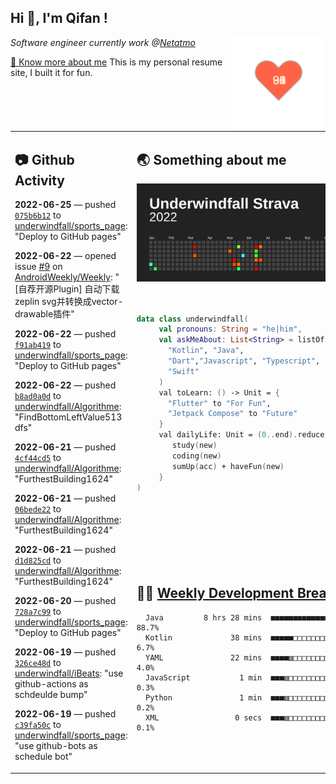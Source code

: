 <h2> Hi 👋, I'm Qifan ! </h2>
<a href="https://github.com/underwindfall/iBeats"><img align="right" width="150px" src="https://raw.githubusercontent.com/underwindfall/iBeats/main/files/heart.svg"/></a>
<p><em>Software engineer currently work @<a href="https://www.netatmo.com">Netatmo</a></em></p>
<p><a href="https://qifanyang.com/resume" target="_blank"> 🔭 Know more about me</a> This is my personal resume site, I built it for fun.</p>
<table><tr><td valign="top" rowspan="2">

 ## 📷 Github Activity
 <!-- githubActivity starts -->
  **2022-06-25** — pushed [`075b6b12`](https://github.com/underwindfall/sports_page/commit/075b6b121be7c6b1e3113884bab8fed953ee7e45) to [underwindfall/sports_page](https://api.github.com/repos/underwindfall/sports_page): "Deploy to GitHub pages"

  **2022-06-22** — opened issue [#9](https://api.github.com/repos/AndroidWeekly/Weekly/issues/9) on [AndroidWeekly/Weekly](https://api.github.com/repos/AndroidWeekly/Weekly): "[自荐开源Plugin] 自动下载zeplin svg并转换成vector-drawable插件"

  **2022-06-22** — pushed [`f91ab419`](https://github.com/underwindfall/sports_page/commit/f91ab419c00224590bc9a57be6f9409c116a76bc) to [underwindfall/sports_page](https://api.github.com/repos/underwindfall/sports_page): "Deploy to GitHub pages"

  **2022-06-22** — pushed [`b8ad0a0d`](https://github.com/underwindfall/Algorithme/commit/b8ad0a0d0a90cc3463e2357327c9eb869762fbe9) to [underwindfall/Algorithme](https://api.github.com/repos/underwindfall/Algorithme): "FindBottomLeftValue513 dfs"

  **2022-06-21** — pushed [`4cf44cd5`](https://github.com/underwindfall/Algorithme/commit/4cf44cd50baf01f625dc1ef311060f25f46b3f4d) to [underwindfall/Algorithme](https://api.github.com/repos/underwindfall/Algorithme): "FurthestBuilding1624"

  **2022-06-21** — pushed [`06bede22`](https://github.com/underwindfall/Algorithme/commit/06bede22761333ce3a627059a343037b7ec37f2f) to [underwindfall/Algorithme](https://api.github.com/repos/underwindfall/Algorithme): "FurthestBuilding1624"

  **2022-06-21** — pushed [`d1d825cd`](https://github.com/underwindfall/Algorithme/commit/d1d825cd16c8a751a8d2d2d2536e81461b959ac4) to [underwindfall/Algorithme](https://api.github.com/repos/underwindfall/Algorithme): "FurthestBuilding1624"

  **2022-06-20** — pushed [`728a7c99`](https://github.com/underwindfall/sports_page/commit/728a7c99c28b4a90fdcf862db4fcdc3d92f623a0) to [underwindfall/sports_page](https://api.github.com/repos/underwindfall/sports_page): "Deploy to GitHub pages"

  **2022-06-19** — pushed [`326ce48d`](https://github.com/underwindfall/iBeats/commit/326ce48d81124c525e09e6e8b7b036b9e1a24970) to [underwindfall/iBeats](https://api.github.com/repos/underwindfall/iBeats): "use github-actions as schdeulde bump"

  **2022-06-19** — pushed [`c39fa50c`](https://github.com/underwindfall/sports_page/commit/c39fa50cafe8dfbc5ceb693835281f0988a211d9) to [underwindfall/sports_page](https://api.github.com/repos/underwindfall/sports_page): "use github-bots as schedule bot"
 <!-- githubActivity ends -->
 </td><td valign="top">

 ## 🌏 Something about me
 <!-- profile starts -->
 <a href="https://github.com/underwindfall" width="100%">
   <img src="https://github.com/underwindfall/GitHubPoster/blob/main/examples/strava.svg"/>
 </a>
 <br/>
 <br/>
 <br/>

 ```kotlin
 data class underwindfall(
      val pronouns: String = "he|him",
      val askMeAbout: List<String> = listOf(
        "Kotlin", "Java",
        "Dart","Javascript", "Typescript",
        "Swift"
      )
      val toLearn: () -> Unit = {
        "Flutter" to "For Fun",
        "Jetpack Compose" to "Future"
      }
      val dailyLife: Unit = (0..end).reduce { acc, new ->
         study(new)
         coding(new)
         sumUp(acc) + haveFun(new)
      }
 )
 ```
 <!-- profile ends -->
 </td></tr><tr><td valign="top">

 ## 🏊‍♂️ <a href="https://gist.github.com/underwindfall/377ee88ba1fabd1e93516e48ca9c61eb" target="_blank">Weekly Development Breakdown</a>
  <!-- codeTime starts -->
  ```text
    Java         8 hrs 28 mins  ■■■■■■■■■■■■■■■■■■■■■■■■  88.7%
    Kotlin             38 mins  ■■■■■□□□□□□□□□□□□□□□□□□□   6.7%
    YAML               22 mins  ■■■■▥□□□□□□□□□□□□□□□□□□□   4.0%
    JavaScript           1 min  ■■■▥□□□□□□□□□□□□□□□□□□□□   0.3%
    Python               1 min  ■■■▥□□□□□□□□□□□□□□□□□□□□   0.2%
    XML                 0 secs  ■■■▥□□□□□□□□□□□□□□□□□□□□   0.1%
  ```
  <!-- codeTime starts -->
  </td></tr></table>